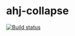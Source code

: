 # ahj-collapse
[![Build status](https://ci.appveyor.com/api/projects/status/cqfc6gd91po086he/branch/master?svg=true)](https://ci.appveyor.com/project/maria-namira/ahj-collapse/branch/master)
